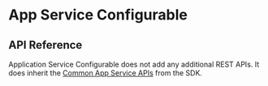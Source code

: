 # App Service Configurable

## API Reference

Application Service Configurable does not add any additional REST APIs. It does inherit the [Common App Service APIs](../../ApiReference.md) from the SDK.
